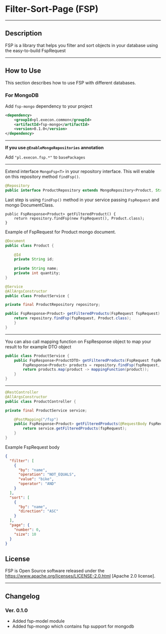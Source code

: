 # Filter-Sort-Page (FSP)

---
## Description
FSP is a library that helps you filter and sort objects in your database using the easy-to-build FspRequest

---
## How to Use
This section describes how to use FSP with different databases.

### For MongoDB

Add `fsp-mongo` dependency to your project

```xml
<dependency>
    <groupId>pl.execon.common</groupId>
    <artifactId>fsp-mongo</artifactId>
    <version>0.1.0</version>
</dependency>
```

---
**If you use `@EnableMongoRepositories` annotation**

Add `"pl.execon.fsp.*"` to `basePackages`

---

Extend interface `MongoFsp<T>` in your repository interface. This will enable on this repository method `findFsp()`.
```java
@Repository
public interface ProductRepository extends MongoRepository<Product, String>, MongoFsp<Product>{}
```

Last step is using `findFsp()` method in your service passing `FspRequest` and mongo DocumentClass.
```
public FspResponse<Product> getFilteredProduct() {
    return repository.findFsp(new FspRequest(), Product.class);
}
```

Example of FspRequest for Product mongo document.
```java
@Document
public class Product {
    
    @Id
    private String id;
    
    private String name;
    private int quantity;
}    
```

```java
@Service
@AllArgsConstructor
public class ProductService {

private final ProductRepository repository;

public FspResponse<Product> getFilteredProducts(FspRequest fspRequest) {
    return repository.findFsp(fspRequest, Product.class);
    }
}
```
---
You can also call mapping function on FspResponse object to map your result to for example DTO object

```java
public class ProductService {
    public FspResponse<ProductDTO> getFilteredProducts(FspRequest fspRequest) {
        FspResponse<Product> products = repository.findFsp(fspRequest, Product.class);
        return products.map(product -> mappingFunction(product));
    }
}
```
---

```java
@RestController
@AllArgsConstructor
public class ProductController {

private final ProductService service;

    @PostMapping("/fsp")
    public FspResponse<Product> getFilteredProducts(@RequestBody FspRequest fspRequest) {
        return service.getFilteredProducts(fspRequest);
    }
}
```
Example FspRequest body
```json
{
  "filter": [
    {
      "by": "name",
      "operation": "NOT_EQUALS",
      "value": "bike",
      "operator": "AND"
    }
  ],
  "sort": [
    {
      "by": "name",
      "direction": "ASC"
    }
  ],
  "page": {
    "number": 0,
    "size": 10
  }
}
```

## License
FSP is Open Source software released under the
https://www.apache.org/licenses/LICENSE-2.0.html [Apache 2.0 license].

---
## Changelog

### Ver. 0.1.0

+ Added fsp-model module
+ Added fsp-mongo which contains fsp support for mongodb
